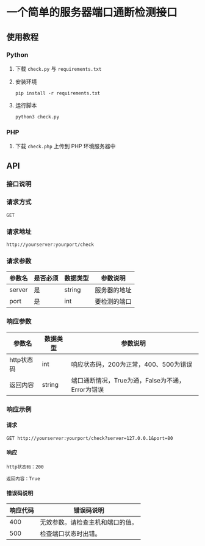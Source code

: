 # 一个简单的服务器端口通断检测接口

## 使用教程

### Python

1. 下载 `check.py` 与 `requirements.txt`

2. 安装环境

    `pip install -r requirements.txt`

3. 运行脚本

    `python3 check.py`

### PHP

1. 下载 `check.php` 上传到 PHP 环境服务器中

## API

### 接口说明

### 请求方式

`GET`

### 请求地址

`http://yourserver:yourport/check`

### 请求参数

| 参数名  | 是否必须  | 数据类型  | 参数说明  |
| ------------ | ------------ | ------------ | ------------ |
| server  | 是  | string  | 服务器的地址  |
| port  | 是  | int  | 要检测的端口  |

### 响应参数

| 参数名  | 数据类型  | 参数说明  |
| ------------ | ------------ | ------------ |
| http状态码  | int  | 响应状态码，200为正常，400、500为错误  |
| 返回内容  | string  | 端口通断情况，True为通，False为不通，Error为错误  |

### 响应示例

#### 请求

`GET http://yourserver:yourport/check?server=127.0.0.1&port=80`

#### 响应

`http状态码：200`

`返回内容：True`

#### 错误码说明

| 响应代码  | 错误码说明  |
| ------------ | ------------ |
| 400  | 无效参数。请检查主机和端口的值。  |
| 500  | 检查端口状态时出错。  |